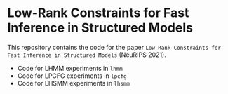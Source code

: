 # Low-Rank Constraints for Fast Inference in Structured Models
This repository contains the code for the paper 
`Low-Rank Constraints for Fast Inference in Structured Models` (NeuRIPS 2021).

* Code for LHMM experiments in `lhmm`
* Code for LPCFG experiments in `lpcfg`
* Code for LHSMM experiments in `lhsmm`
